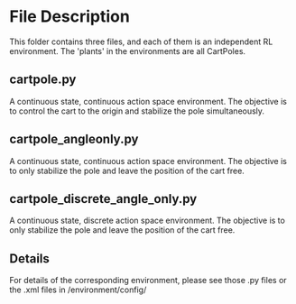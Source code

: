 # File Description
This folder contains three files, and each of them is an independent RL environment.
The 'plants' in the environments are all CartPoles.
## cartpole.py
A continuous state, continuous action space environment.
The objective is to control the cart to the origin and stabilize the pole simultaneously.

## cartpole_angleonly.py
A continuous state, continuous action space environment.
The objective is to only stabilize the pole and leave the position of the cart free.

## cartpole_discrete_angle_only.py
A continuous state, discrete action space environment.
The objective is to only stabilize the pole and leave the position of the cart free.

## Details
For details of the corresponding environment, please see those .py files 
or the .xml files in /environment/config/
